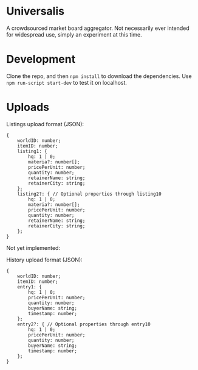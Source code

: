 # Universalis
A crowdsourced market board aggregator. Not necessarily ever intended for widespread use, simply an experiment at this time.

# Development
Clone the repo, and then `npm install` to download the dependencies. Use `npm run-script start-dev` to test it on localhost.

# Uploads
Listings upload format (JSON):

```
{
    worldID: number;
    itemID: number;
    listing1: {
        hq: 1 | 0;
        materia?: number[];
        pricePerUnit: number;
        quantity: number;
        retainerName: string;
        retainerCity: string;
    };
    listing2?: { // Optional properties through listing10
        hq: 1 | 0;
        materia?: number[];
        pricePerUnit: number;
        quantity: number;
        retainerName: string;
        retainerCity: string;
    };
}
```

Not yet implemented:

History upload format (JSON):

```
{
    worldID: number;
    itemID: number;
    entry1: {
        hq: 1 | 0;
        pricePerUnit: number;
        quantity: number;
        buyerName: string;
        timestamp: number;
    };
    entry2?: { // Optional properties through entry10
        hq: 1 | 0;
        pricePerUnit: number;
        quantity: number;
        buyerName: string;
        timestamp: number;
    };
}
```

